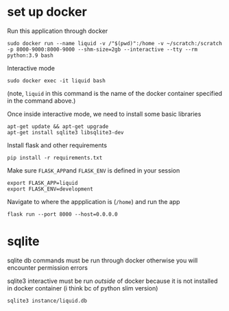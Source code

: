 # set up docker
Run this application through docker

```
sudo docker run --name liquid -v /"$(pwd)":/home -v ~/scratch:/scratch -p 8000-9000:8000-9000 --shm-size=2gb --interactive --tty --rm python:3.9 bash
```

Interactive mode
```
sudo docker exec -it liquid bash
```
(note, `liquid` in this command is the name of the docker container specified
in the command above.)

Once inside interactive mode, we need to install some basic libraries
```
apt-get update && apt-get upgrade
apt-get install sqlite3 libsqlite3-dev
```

Install flask and other requirements
```
pip install -r requirements.txt
```

Make sure `FLASK_APP`and `FLASK_ENV` is defined in your session
```
export FLASK_APP=liquid
export FLASK_ENV=development
```

Navigate to where the appplication is (`/home`) and run the app
```
flask run --port 8000 --host=0.0.0.0
```

# sqlite
sqlite db commands must be run through docker otherwise you will encounter permission errors

sqlite3 interactive must be run *outside* of docker because it is not installed
in docker container (i think bc of python slim version)

```
sqlite3 instance/liquid.db
```
